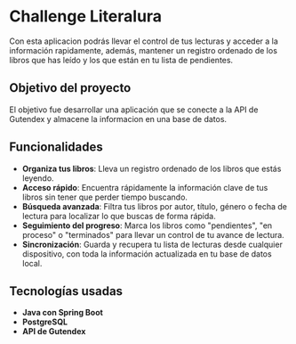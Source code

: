 # Challenge Literalura

Con esta aplicacion podrás llevar el control de tus lecturas y acceder a la información rapidamente, además,  mantener un registro ordenado de los libros que has leído y los que están en tu lista de pendientes.

## Objetivo del proyecto

El objetivo fue desarrollar una aplicación que se conecte a la API de Gutendex y almacene la informacion en una base de datos.

## Funcionalidades

- **Organiza tus libros**: Lleva un registro ordenado de los libros que estás leyendo.
- **Acceso rápido**: Encuentra rápidamente la información clave de tus libros sin tener que perder tiempo buscando.
- **Búsqueda avanzada**: Filtra tus libros por autor, título, género o fecha de lectura para localizar lo que buscas de forma rápida.
- **Seguimiento del progreso**: Marca los libros como "pendientes", "en proceso" o "terminados" para llevar un control de tu avance de lectura.
- **Sincronización**: Guarda y recupera tu lista de lecturas desde cualquier dispositivo, con toda la información actualizada en tu base de datos local.


## Tecnologías usadas

- **Java con Spring Boot**
- **PostgreSQL**
- **API de Gutendex**

